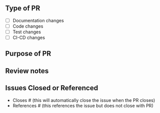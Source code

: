 ## Type of PR

- [ ] Documentation changes
- [ ] Code changes
- [ ] Test changes
- [ ] CI-CD changes

## Purpose of PR

## Review notes

## Issues Closed or Referenced

- Closes #<issue number> (this will automatically close the issue when the PR closes)
- References #<issue number> (this references the issue but does not close with PR)
